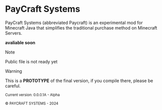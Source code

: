 # PayCraft Systems
PayCraft Systems (abbreviated Paycraft) is an experimental mod for Minecraft Java that simplifies the traditional purchase method on Minecraft Servers.

**avaliable soon**
>[!NOTE]
> Public file is not ready yet

> [!WARNING]
> This is a **PROTOTYPE** of the final version, if you compile there, please be careful.

<sub>Current version: 0.0.0.1A - Alpha</sub>

<sub>©️ PAYCRAFT SYSTEMS - 2024</sub>

